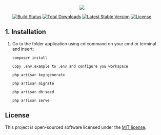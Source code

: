 <p align="center"><img src="https://laravel.com/assets/img/components/logo-laravel.svg"></p>

<p align="center">
<a href="https://travis-ci.org/laravel/framework"><img src="https://travis-ci.org/laravel/framework.svg" alt="Build Status"></a>
<a href="https://packagist.org/packages/laravel/framework"><img src="https://poser.pugx.org/laravel/framework/d/total.svg" alt="Total Downloads"></a>
<a href="https://packagist.org/packages/laravel/framework"><img src="https://poser.pugx.org/laravel/framework/v/stable.svg" alt="Latest Stable Version"></a>
<a href="https://packagist.org/packages/laravel/framework"><img src="https://poser.pugx.org/laravel/framework/license.svg" alt="License"></a>
</p>


## 1. Installation

1. Go to the folder application using cd command on your cmd or terminal and insert:

    ```
    composer install
    ```    
    ```
    Copy .env.example to .env and configure you workspace
    ```    
    ```
    php artisan key:generate
    ```
    ```
    php artisan migrate
    ``` 
    ```
    php artisan db:seed
    ``` 
    ```
    php artisan serve
    ```  
 

## License

This project is open-sourced software licensed under the [MIT license](http://opensource.org/licenses/MIT).
